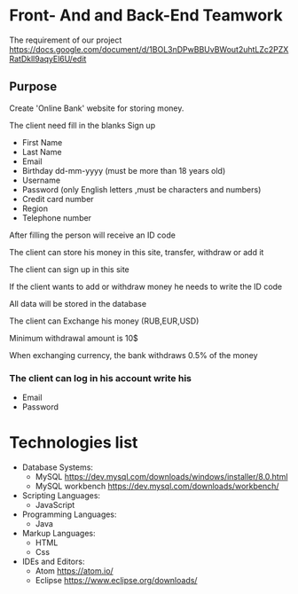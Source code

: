   # Front- And and Back-End Teamwork
 
 The requirement of our project  https://docs.google.com/document/d/1BOL3nDPwBBUvBWout2uhtLZc2PZXRatDkll9aqyEl6U/edit

## Purpose 
  Create 'Online Bank' website for storing money.

 The client need fill in the blanks 
    Sign up
   - First Name
   - Last Name 
   - Email
   - Birthday  dd-mm-yyyy (must be more than 18 years old)
   - Username 
   - Password (only English letters ,must be characters and numbers)
   - Credit card number
   - Region 
   - Telephone number


 Аfter filling the person will receive an ID code

 The client can store his money in this site, transfer, withdraw or add it

 The client can sign up in this site 

 If the client wants to add  or withdraw  money he needs to write the ID code

 Аll data will be stored in the database
 
 The client can Exchange his money (RUB,EUR,USD)

 Minimum withdrawal amount is 10$

 When exchanging currency, the bank withdraws 0.5% of the money

### The client can log in his account write his
   - Email
   - Password 
   
# Technologies list
  - Database Systems:
     - MySQL  https://dev.mysql.com/downloads/windows/installer/8.0.html
     - MySQL workbench  https://dev.mysql.com/downloads/workbench/
  - Scripting Languages:
     - JavaScript 
  - Programming Languages:
     - Java
  - Markup Languages:
     - HTML
     - Css
  - IDEs and Editors:
       - Atom   https://atom.io/
     - Eclipse  https://www.eclipse.org/downloads/
